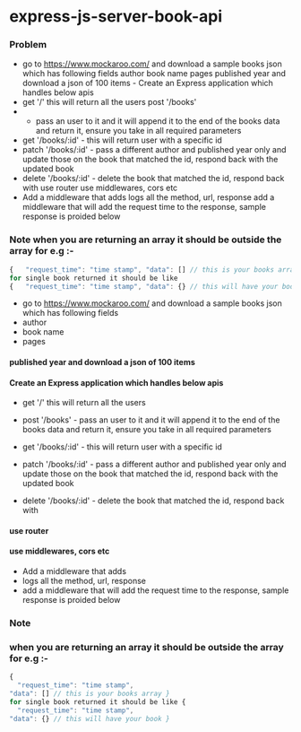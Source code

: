 # express-js-server-book-api
### Problem 
- go to https://www.mockaroo.com/ and download a sample books json which has following fields author book name pages published year and download a json of 100 items - Create an Express application which handles below apis 
- get '/' this will return all the users  post '/books' 
- - pass an user to it and it will append it to the end of the books data and return it, ensure you take in all required parameters  
- get '/books/:id' - this will return user with a specific id  
- patch '/books/:id' - pass a different author and published year only and update those on the book that matched the id, respond back with the updated book  
- delete '/books/:id' - delete the book that matched the id, respond back with  use router  use middlewares, cors etc  
- Add a middleware that adds logs all the method, url, response add a middleware that will add the request time to the response, sample response is proided below 
### Note when you are returning an array it should be outside the array for e.g :- 
```js
{   "request_time": "time stamp", "data": [] // this is your books array } 
for single book returned it should be like 
{   "request_time": "time stamp", "data": {} // this will have your book } 
```
- go to https://www.mockaroo.com/ and download a sample books json which has following fields
- author
- book name
- pages
#### published year and download a json of 100 items
#### Create an Express application which handles below apis
- get '/' this will return all the users

- post '/books' - pass an user to it and it will append it to the end of the books data and return it, ensure you take in all required parameters

- get '/books/:id' - this will return user with a specific id

- patch '/books/:id' - pass a different author and published year only and update those on the book that matched the id, respond back with the updated book

- delete '/books/:id' - delete the book that matched the id, respond back with

#### use router

#### use middlewares, cors etc

- Add a middleware that adds
- logs all the method, url, response
- add a middleware that will add the request time to the response, sample response is proided below
### Note
### when you are returning an array it should be outside the array for e.g :-
```js
{
  "request_time": "time stamp",
"data": [] // this is your books array }
for single book returned it should be like {
  "request_time": "time stamp",
"data": {} // this will have your book } 
```
